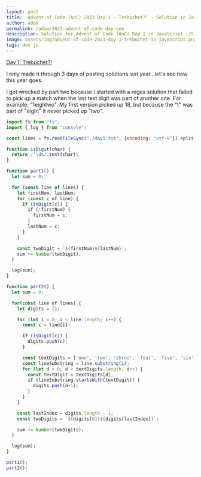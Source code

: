 ```yaml
---
layout: post
title:  Advent of Code (AoC) 2023 Day 1 - Trebuchet?! - Solution in JavaScript
author: adam
permalink: /adam/2023-advent-of-code-day-one
description: Solution for Advent of Code (AoC) Day 1 in JavaScript (JS)
image: assets/img/advent-of-code-2023-day-1-trebuchet-in-javascript.png
tags: dev js
---
```


[Day 1: Trebuchet?!](https://adventofcode.com/2023/day/1)

I only made it through 3 days of posting solutions last year...let's see how this year goes.

I got wrecked by part two because I started with a regex solution that failed to pick up a match when the last text digit was part of another one.  For example: "1eightwo".  My first version picked up 18, but because the "t" was part of "eight" it never picked up "two".  

```js
import fs from "fs";
import { log } from "console";

const lines = fs.readFileSync("./day1.txt", {encoding: "utf-8"}).split("\n");

function isDigit(char) {
  return /^\d$/.test(char);
}

function part1() {  
  let sum = 0;

  for (const line of lines) {
    let firstNum, lastNum;
    for (const c of line) {
      if (isDigit(c)) {
        if (!firstNum) {
          firstNum = c;
        }
        lastNum = c;
      }
    }

    const twoDigit = `${firstNum}${lastNum}`;
    sum += Number(twoDigit);
  }

  log(sum);
}

function part2() {
  let sum = 0;

  for(const line of lines) {
    let digits = [];

    for (let i = 0; i < line.length; i++) {
      const c = line[i];

      if (isDigit(c)) {
        digits.push(c);
      }

      const textDigits = ['one', 'two', 'three', 'four', 'five', 'six', 'seven', 'eight', 'nine'];
      const lineSubstring = line.substring(i);
      for (let d = 0; d < textDigits.length; d++) {
        const textDigit = textDigits[d];
        if (lineSubstring.startsWith(textDigit)) {
          digits.push(d+1);
        }
      }
    }

    const lastIndex = digits.length - 1;
    const twoDigits = `${digits[0]}${digits[lastIndex]}`;

    sum += Number(twoDigits);
  }

  log(sum);
}

part1();
part2();
```
